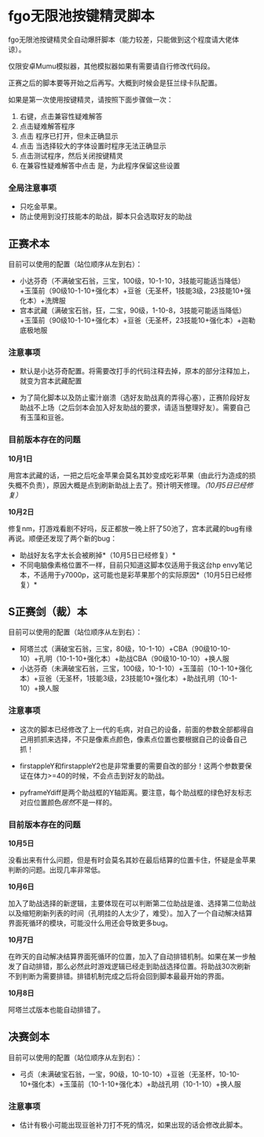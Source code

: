 # fgo无限池按键精灵脚本
fgo无限池按键精灵全自动爆肝脚本（能力较差，只能做到这个程度请大佬体谅）。

仅限安卓Mumu模拟器，其他模拟器如果有需要请自行修改代码段。

正赛之后的脚本要等开始之后再写。大概到时候会是狂兰绿卡队配置。

如果是第一次使用按键精灵，请按照下面步骤做一次：

1. 右键，点击兼容性疑难解答
2. 点击疑难解答程序
3. 点击 程序已打开，但未正确显示
4. 点击 当选择较大的字体设置时程序无法正确显示
5. 点击测试程序，然后关闭按键精灵
6. 在兼容性疑难解答中点击 是，为此程序保留这些设置

### 全局注意事项

* 只吃金苹果。
* 防止使用到没打技能本的助战，脚本只会选取好友的助战

## 正赛术本

目前可以使用的配置（站位顺序从左到右）：

* 小达芬奇（不满破宝石翁，三宝，100级，10-1-10，3技能可能适当降低）+玉藻前（90级10-1-10+强化本）+豆爸（无圣杯，1技能3级，23技能10+强化本）+洗牌服
* 宫本武藏（满破宝石翁，狂，二宝，90级，1-10-8，3技能可能适当降低）+玉藻前（90级10-1-10+强化本）+豆爸（无圣杯，23技能10+强化本）+迦勒底极地服

### 注意事项

* 默认是小达芬奇配置。将需要改打手的代码注释去掉，原本的部分注释加上，就变为宫本武藏配置

* 为了简化脚本以及防止蜜汁崩溃（选好友助战真的弄得心塞），正赛阶段好友助战不上场（之后剑本会加入好友助战的要求，请适当整理好友）。需要自己有玉藻和豆爸。

### 目前版本存在的问题

**10月1日**  

用宫本武藏的话，一把之后吃金苹果会莫名其妙变成吃彩苹果（由此行为造成的损失概不负责），原因大概是点到刷新助战上去了。预计明天修理。*（10月5日已经修复）*

**10月2日**  

修复nm，打游戏看剧不好吗，反正都放一晚上肝了50池了，宫本武藏的bug有缘再说。顺便还发现了两个新的bug：

* 助战好友名字太长会被刷掉*（10月5日已经修复）*
* 不同电脑像素格位置不一样，目前只知道这脚本仅适用于我这台hp envy笔记本，不适用于y7000p，这可能也是彩苹果那个的实际原因*（10月5日已经修复）*

## S正赛剑（裁）本

目前可以使用的配置（站位顺序从左到右）：

* 阿塔兰忒（满破宝石翁，三宝，80级，10-1-10）+CBA（90级10-10-10）+孔明（10-1-10+强化本）+助战CBA（90级10-10-10）+换人服
* 小达芬奇（未满破宝石翁，三宝，100级，10-1-10）+玉藻前（10-1-10+强化本）+豆爸（无圣杯，1技能3级，23技能10+强化本）+助战孔明（10-1-10）+换人服

### 注意事项

* 这次的脚本已经修改了上一代的毛病，对自己的设备，前面的参数全部都得自己用抓抓来选择，不只是像素点颜色，像素点位置也要根据自己的设备自己抓！


* firstappleY和firstappleY2也是非常重要的需要自改的部分！这两个参数要保证在体力>=40的时候，不会点击到好友的助战。
* pyframeYdiff是两个助战框的Y轴距离。要注意，每个助战框的绿色好友标志对应位置颜色*居然*不是一样的。

### 目前版本存在的问题

**10月5日**

没看出来有什么问题，但是有时会莫名其妙在最后结算的位置卡住，怀疑是金苹果判断的问题。出现几率非常低。

**10月6日** 

加入了助战选择的新逻辑，主要体现在可以判断第二位助战是谁、选择第二位助战以及缩短刷新列表的时间（孔明挂的人太少了，难受）。加入了一个自动解决结算界面死循环的模块，可能没什么用还会导致更多bug。

**10月7日**

在昨天的自动解决结算界面死循环的位置，加入了自动排错机制。如果在某一步触发了自动排错，那么必然此时游戏逻辑已经走到助战选择位置。将助战30次刷新不到判断为需要排错。排错机制完成之后将会回到脚本最最开始的界面。

**10月8日**

阿塔兰忒版本也能自动排错了。

## 决赛剑本

目前可以使用的配置（站位顺序从左到右）：

* 弓贞（未满破宝石翁，一宝，90级，10-10-10）+豆爸（无圣杯，10-10-10+强化本）+玉藻前（10-1-10+强化本）+助战孔明（10-1-10）+换人服

### 注意事项

* 估计有极小可能出现豆爸补刀打不死的情况，如果出现的话会修改此脚本。